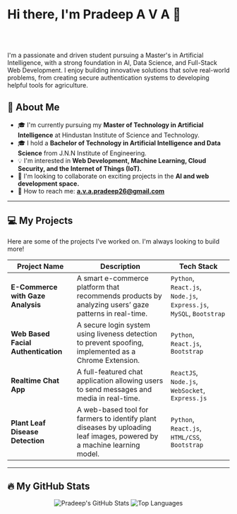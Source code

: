 # Hi there, I'm Pradeep A V A 👋

</a>
<br/>
<br/>

I'm a passionate and driven student pursuing a Master's in Artificial Intelligence, with a strong foundation in AI, Data Science, and Full-Stack Web Development. I enjoy building innovative solutions that solve real-world problems, from creating secure authentication systems to developing helpful tools for agriculture.

## 🚀 About Me
- 🎓 I'm currently pursuing my **Master of Technology in Artificial Intelligence** at Hindustan Institute of Science and Technology.  
- 🎓 I hold a **Bachelor of Technology in Artificial Intelligence and Data Science** from J.N.N Institute of Engineering.  
- 💡 I'm interested in **Web Development, Machine Learning, Cloud Security, and the Internet of Things (IoT).**  
- 🤝 I'm looking to collaborate on exciting projects in the **AI and web development space.**  
- 📧 How to reach me: **a.v.a.pradeep26@gmail.com**

---

## 💻 My Projects

Here are some of the projects I've worked on. I'm always looking to build more!

| Project Name                  | Description                                                                                                                                         | Tech Stack                                                                 |
|--------------------------------|-----------------------------------------------------------------------------------------------------------------------------------------------------|-----------------------------------------------------------------------------|
| **E-Commerce with Gaze Analysis** | A smart e-commerce platform that recommends products by analyzing users’ gaze patterns in real-time.                                                   | `Python`, `React.js`, `Node.js`, `Express.js`, `MySQL`, `Bootstrap`        |
| **Web Based Facial Authentication** | A secure login system using liveness detection to prevent spoofing, implemented as a Chrome Extension.                                                   | `Python`, `React.js`, `Bootstrap`                                          |
| **Realtime Chat App**             | A full-featured chat application allowing users to send messages and media in real-time.                                                                 | `ReactJS`, `Node.js`, `WebSocket`, `Express.js`                            |
| **Plant Leaf Disease Detection**  | A web-based tool for farmers to identify plant diseases by uploading leaf images, powered by a machine learning model.                                    | `Python`, `React.js`, `HTML/CSS`, `Bootstrap`                              |

---

## 🔥 My GitHub Stats

<p align="center">
  <img src="https://github-readme-stats.vercel.app/api?username=kxkxshi&show_icons=true&theme=dracula&hide_border=true&count_private=true" alt="Pradeep's GitHub Stats" />
  
  <img src="https://github-readme-stats.vercel.app/api/top-langs/?username=kxkxshi&layout=compact&theme=dracula&hide_border=true" alt="Top Languages" />
</p>



